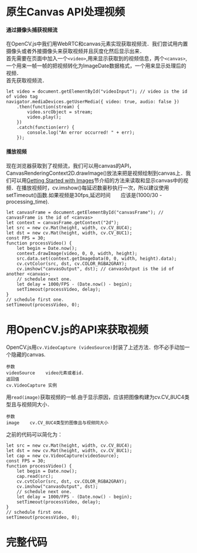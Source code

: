 # 原生Canvas API处理视频

#### 通过摄像头捕获视频流

在OpenCV.js中我们用WebRTC和canvas元素实现获取视频流．我们尝试用内置摄像头或者外接摄像头来获取视频并且灰度化然后显示出来．  
首先需要在页面中加入一个`<video>`,用来显示获取到的视频信息，两个`<canvas>`,一个用来一帧一帧的把视频转化为ImageDate数据格式，一个用来显示处理后的视频．  
首先获取视频流．

```
let video = document.getElementById("videoInput"); // video is the id of video tag
navigator.mediaDevices.getUserMedia({ video: true, audio: false })
    .then(function(stream) {
        video.srcObject = stream;
        video.play();
    })
    .catch(function(err) {
        console.log("An error occurred! " + err);
    });
```

#### 播放视频

现在浏览器获取到了视频流，我们可以用canvas的API，CanvasRenderingContext2D.drawImage\(\)放法来把是视频绘制到canvas上．我们可以用[Getting Started with Images](../images.md)节介绍的方法来读取和显示canvas中的视频．在播放视频时，cv.imshow\(\)每延迟数豪秒执行一次，所以建议使用setTimeout\(\)函数.如果视频是30fps,延迟时间　　应该是\(1000/30 - processing\_time\).

```
let canvasFrame = document.getElementById("canvasFrame"); // canvasFrame is the id of <canvas>
let context = canvasFrame.getContext("2d");
let src = new cv.Mat(height, width, cv.CV_8UC4);
let dst = new cv.Mat(height, width, cv.CV_8UC1);
const FPS = 30;
function processVideo() {
    let begin = Date.now();
    context.drawImage(video, 0, 0, width, height);
    src.data.set(context.getImageData(0, 0, width, height).data);
    cv.cvtColor(src, dst, cv.COLOR_RGBA2GRAY);
    cv.imshow("canvasOutput", dst); // canvasOutput is the id of another <canvas>;
    // schedule next one.
    let delay = 1000/FPS - (Date.now() - begin);
    setTimeout(processVideo, delay);
}
// schedule first one.
setTimeout(processVideo, 0);
```

# 用OpenCV.js的API来获取视频

OpenCV.js用`cv.VideoCapture (videoSource)`封装了上述方法．你不必手动加一个隐藏的canvas.

```
参数
videoSource    video元素或者id.
返回值
cv.VideoCapture 实例
```

用`read(image)`获取视频的一帧.由于显示原因，应该把图像构建为cv.CV\_8UC4类型且与视频同大小．

```
参数
image    cv.CV_8UC4类型的图像且与视频同大小
```

之前的代码可以简化为：

```
let src = new cv.Mat(height, width, cv.CV_8UC4);
let dst = new cv.Mat(height, width, cv.CV_8UC1);
let cap = new cv.VideoCapture(videoSource);
const FPS = 30;
function processVideo() {
    let begin = Date.now();
    cap.read(src);
    cv.cvtColor(src, dst, cv.COLOR_RGBA2GRAY);
    cv.imshow("canvasOutput", dst);
    // schedule next one.
    let delay = 1000/FPS - (Date.now() - begin);
    setTimeout(processVideo, delay);
}
// schedule first one.
setTimeout(processVideo, 0);
```

# 完整代码




